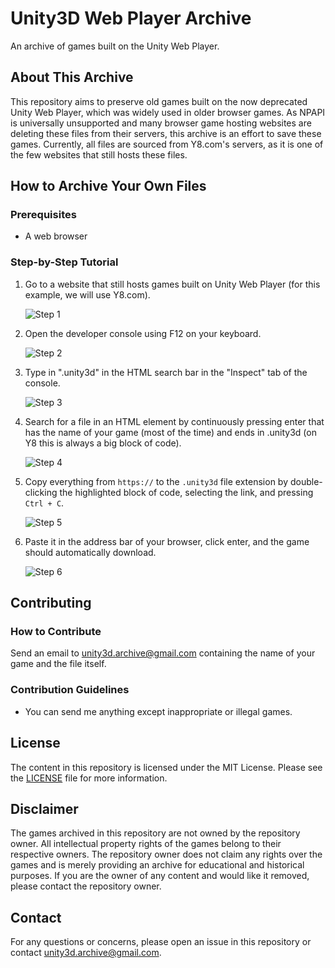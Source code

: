 # Unity3D Web Player Archive

An archive of games built on the Unity Web Player.

## About This Archive

This repository aims to preserve old games built on the now deprecated Unity Web Player, which was widely used in older browser games. As NPAPI is universally unsupported and many browser game hosting websites are deleting these files from their servers, this archive is an effort to save these games. Currently, all files are sourced from Y8.com's servers, as it is one of the few websites that still hosts these files.

## How to Archive Your Own Files

### Prerequisites

- A web browser

### Step-by-Step Tutorial

1. Go to a website that still hosts games built on Unity Web Player (for this example, we will use Y8.com).
   
   ![Step 1](https://github.com/oof-hie/Unity3D-Archive/assets/74454909/441f363d-70bc-45c5-a743-a298f1ed887e)

2. Open the developer console using F12 on your keyboard.
   
   ![Step 2](https://github.com/oof-hie/Unity3D-Archive/assets/74454909/2545416c-3f19-410f-859b-f94430b28c98)

3. Type in ".unity3d" in the HTML search bar in the "Inspect" tab of the console.
   
   ![Step 3](https://github.com/oof-hie/Unity3D-Archive/assets/74454909/e176560c-d7bb-4420-ac1d-7a48ec4c5ae8)

4. Search for a file in an HTML element by continuously pressing enter that has the name of your game (most of the time) and ends in .unity3d (on Y8 this is always a big block of code).
   
   ![Step 4](https://github.com/oof-hie/Unity3D-Archive/assets/74454909/87223f0b-70b7-4a85-ada1-4847464a86a2)

5. Copy everything from `https://` to the `.unity3d` file extension by double-clicking the highlighted block of code, selecting the link, and pressing `Ctrl + C`.
   
   ![Step 5](https://github.com/oof-hie/Unity3D-Archive/assets/74454909/3d5311b8-0b14-4d20-b049-daf6e665cec4)

6. Paste it in the address bar of your browser, click enter, and the game should automatically download.
   
   ![Step 6](https://github.com/oof-hie/Unity3D-Archive/assets/74454909/60f516bf-6737-45f6-b596-47eb5f4ec597)

## Contributing

### How to Contribute

Send an email to [unity3d.archive@gmail.com](mailto:unity3d.archive@gmail.com) containing the name of your game and the file itself.

### Contribution Guidelines

- You can send me anything except inappropriate or illegal games.

## License

The content in this repository is licensed under the MIT License. Please see the [LICENSE](LICENSE) file for more information.

## Disclaimer

The games archived in this repository are not owned by the repository owner. All intellectual property rights of the games belong to their respective owners. The repository owner does not claim any rights over the games and is merely providing an archive for educational and historical purposes. If you are the owner of any content and would like it removed, please contact the repository owner.

## Contact

For any questions or concerns, please open an issue in this repository or contact [unity3d.archive@gmail.com](mailto:unity3d.archive@gmail.com).
